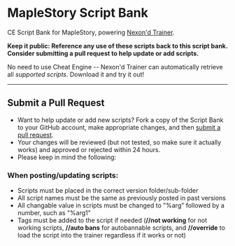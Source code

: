 # MapleStory Script Bank
CE Script Bank for MapleStory, powering [Nexon'd Trainer](https://github.com/md35-gk/Nexond-Trainer).

**Keep it public: Reference any use of these scripts back to this script bank. Consider submitting a pull request to help update or add scripts.**

No need to use Cheat Engine -- Nexon'd Trainer can automatically retrieve all *supported scripts*. Download it and try it out!

-----

## Submit a Pull Request
- Want to help update or add new scripts? Fork a copy of the Script Bank to your GitHub account, make appropriate changes, and then [submit a pull request](https://github.com/md35-gk/GMS-Script-Bank/compare).
- Your changes will be reviewed (but not tested, so make sure it actually works) and approved or rejected within 24 hours.
- Please keep in mind the following:

### When posting/updating scripts:
- Scripts must be placed in the correct version folder/sub-folder
- All script names must be the same as previously posted in past versions
- All changable value in scripts must be changed to "%arg" followed by a number, such as "%arg1"
- Tags must be added to the script if needed (**//not working** for not working scripts, **//auto bans** for autobannable scripts, and **//override** to load the script into the trainer regardless if it works or not)

